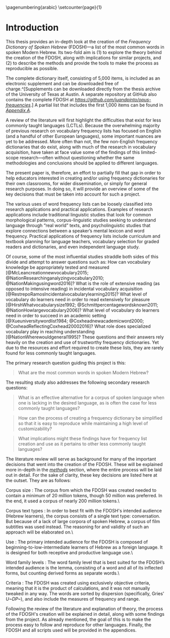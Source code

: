 \pagenumbering{arabic}
\setcounter{page}{1}

# Introduction

This thesis provides an in-depth look at the creation of the *Frequency Dictionary of Spoken Hebrew* (FDOSH)—a list of the most common words in spoken Modern Hebrew. Its two-fold aim is (1) to explore the theory behind the creation of the FDOSH, along with implications for similar projects, and (2) to describe the methods and provide the tools to make the process as reproducible as possible.

The complete dictionary itself, consisting of 5,000 items, is included as an electronic supplement and can be downloaded free of charge.^[Supplements can be downloaded directly from the thesis archive of the University of Texas at Austin. A separate repository at GitHub also contains the complete FDOSH at *<https://github.com/juandpinto/opus-frequencies>*.] A partial list that includes the first 1,000 items can be found in [*Appendix A*](#appendix-a).

A review of the literature will first highlight the difficulties that exist for less commonly taught languages (LCTLs). Because the overwhelming majority of previous research on vocabulary frequency lists has focused on English (and a handful of other European languages), some important nuances are yet to be addressed. More often than not, the few non-English frequency dictionaries that do exist, along with much of the research in vocabulary acquisition, have taken at face value some of the findings of this limited-scope research—often without questioning whether the same methodologies and conclusions should be applied to different languages.

The present paper is, therefore, an effort to partially fill that gap in order to help educators interested in creating and/or using frequency dictionaries for their own classrooms, for wider dissemination, or simply for general research purposes. In doing so, it will provide an overview of some of the key decisions that must be taken into account for such a project.

The various uses of word frequency lists can be loosely classified into research applications and practical applications. Examples of research applications include traditional linguistic studies that look for common morphological patterns, corpus-linguistic studies seeking to understand language through “real world” texts, and psycholinguistic studies that explore connections between a speaker’s mental lexicon and word frequency. Practical applications of frequency lists include curriculum and textbook planning for language teachers, vocabulary selection for graded readers and dictionaries, and even independent language study.

Of course, some of the most influential studies straddle both sides of this divide and attempt to answer questions such as: How can vocabulary knowledge be appropriately tested and measured [@McLeancreationnewvocabulary2015; @NationResearchinganalyzingvocabulary2010; @NationMakingusingword2016]? What is the role of extensive reading (as opposed to intensive reading) in incidental vocabulary acquisition [@RestrepoRamosIncidentalvocabularylearning2015]? What level of vocabulary do learners need in order to read extensively for pleasure [@HirshWhatvocabularysize1992; @Schmittpercentagewordsknown2011; @NationHowlargevocabulary2006]? What level of vocabulary do learners need in order to succeed in an academic setting [@Xueuniversitywordlist1984; @Coxheadnewacademicword2000; @CoxheadReflectingCoxhead20002016]? What role does specialized vocabulary play in reaching understanding [@NationWherewouldgeneral1995]? These questions and their answers rely heavily on the creation and use of trustworthy frequency dictionaries. Yet due to the resources and effort required to create these lists, they are rarely found for less commonly taught languages.


The primary research question guiding this project is this:

> What are the most common words in spoken Modern Hebrew?

The resulting study also addresses the following secondary research questions:

> What is an effective alternative for a corpus of spoken language when one is lacking in the desired language, as is often the case for less commonly taught languages?

> How can the process of creating a frequency dictionary be simplified so that it is easy to reproduce while maintaining a high level of customizability?

> What implications might these findings have for frequency list creation and use as it pertains to other less commonly taught languages?


The literature review will serve as background for many of the important decisions that went into the creation of the FDOSH. These will be explained more in-depth in the [*methods*](#methods) section, where the entire process will be laid out in detail. For the sake of clarity, these key decisions are listed here at the outset. They are as follows:


Corpus size
:   The corpus from which the FDOSH was created needed to contain a minimum of 20 million tokens, though 50 million was preferred. In the end, it used a corpus of nearly 200 million tokens.\

Corpus text types
:   In order to best fit with the FDOSH's intended audience (Hebrew learners), the corpus consists of a single text type: conversation. But because of a lack of large corpora of spoken Hebrew, a corpus of film subtitles was used instead. The reasoning for and validity of such an approach will be elaborated on.\

Use
:   The primary intended audience for the FDOSH is composed of beginning-to-low-intermediate learners of Hebrew as a foreign language. It is designed for both receptive and productive language use.\

Word family levels
:   The word family level that is best suited for the FDOSH’s intended audience is the lemma, consisting of a word and all of its inflected forms, but counting derived forms as separate words.\

Criteria
:   The FDOSH was created using exclusively objective criteria, meaning that it is the product of calculations, and it was not manually tweaked in any way. The words are sorted by dispersion (specifically, Gries' *U~DP~*), and also include the measures of frequency and range.


Following the review of the literature and explanation of theory, the process of the FDOSH's creation will be explained in detail, along with some findings from the project. As already mentioned, the goal of this is to make the process easy to follow and reproduce for other languages. Finally, the FDOSH and all scripts used will be provided in the appendices.
